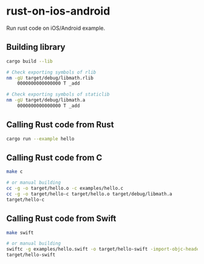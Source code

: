 # rust-on-ios-android

Run rust code on iOS/Android example.

## Building library

```sh
cargo build --lib

# Check exporting symbols of rlib
nm -gU target/debug/libmath.rlib
    0000000000000000 T _add

# Check exporting symbols of staticlib
nm -gU target/debug/libmath.a
    0000000000000000 T _add
```

## Calling Rust code from Rust

```sh
cargo run --example hello
```

## Calling Rust code from C

```sh
make c

# or manual building
cc -g -o target/hello.o -c examples/hello.c
cc -g -o target/hello-c target/hello.o target/debug/libmath.a
target/hello-c
```

## Calling Rust code from Swift

```sh
make swift

# or manual building
swiftc -g examples/hello.swift -o target/hello-swift -import-objc-header src/lib.h -Ltarget/debug -lmath
target/hello-swift
```
